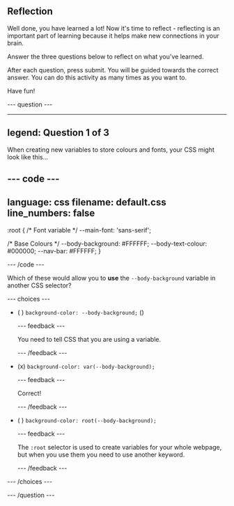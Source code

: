 ## Reflection

Well done, you have learned a lot! Now it's time to reflect - reflecting is an important part of learning because it helps make new connections in your brain.

Answer the three questions below to reflect on what you've learned.

After each question, press submit. You will be guided towards the correct answer. You can do this activity as many times as you want to.

Have fun!

\--- question ---

---

## legend: Question 1 of 3

When creating new variables to store colours and fonts, your CSS might look like this...

## --- code ---

language: css
filename: default.css
line_numbers: false
--------------------------------------------------------

:root {
/\* Font variable \*/
\--main-font: 'sans-serif';

/\* Base Colours \*/
\--body-background: #FFFFFF;
\--body-text-colour: #000000;
\--nav-bar: #FFFFFF;
}

\--- /code ---

Which of these would allow you to **use** the `--body-background` variable in another CSS selector?

\--- choices ---

- ( ) `background-color: --body-background;` ()

  \--- feedback ---

  You need to tell CSS that you are using a variable.

  \--- /feedback ---

- (x) `background-color: var(--body-background);`

  \--- feedback ---

  Correct!

  \--- /feedback ---

- ( ) `background-color: root(--body-background);`

  \--- feedback ---

  The `:root` selector is used to create variables for your whole webpage, but when you use them you need to use another keyword.

  \--- /feedback ---

\--- /choices ---

\--- /question ---
